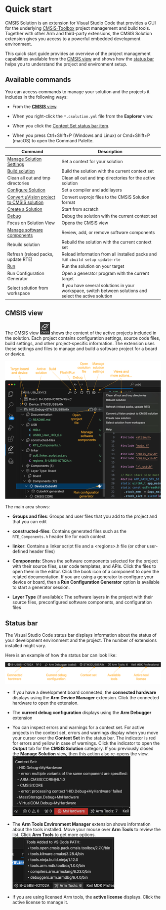 # Quick start

CMSIS Solution is an extension for Visual Studio Code that provides a GUI for the underlying
[CMSIS-Toolbox](https://open-cmsis-pack.github.io/cmsis-toolbox/) project management and build tools. Together with other
Arm and third-party extensions, the CMSIS Solution extension gives you access to a powerful embedded development environment.

This quick start guide provides an overview of the project management capabilities available from the [CMSIS view](#cmsis-view)
and shows how the [status bar](#status-bar) helps you to understand the project and environment setup.

## Available commands

You can access commands to manage your solution and the projects it includes in the following ways:

- From the [**CMSIS** view](#cmsis-view).

- When you right-click the `*.csolution.yml` file from the **Explorer** view.

- When you click the [Context Set status bar item](#status-bar).

- When you press Ctrl+Shift+P (Windows and Linux) or Cmd+Shift+P (macOS) to open the Command Palette.

| Command | Description |
|---------|-------------|
| [Manage Solution Settings](./manage_settings.md) | Set a context for your solution |
| [Build solution](./build.md)                     | Build the solution with the current context set |
| Clean all out and tmp directories        | Clean all out and tmp directories for the active solution |
| [Configure Solution](./configuration.md#configure-a-solution) | Set a compiler and add layers |
| [Convert µVision project to CMSIS solution](./importuv.md) | Convert uvprojx files to the CMSIS Solution format |
| [Create a Solution](./create_app.md)     | Start from scratch |
| [Debug](./debug.md)                      | Debug the solution with the current context set |
| Focus on Solution View                   | Opens the CMSIS view |
| [Manage software components](./manage_components.md) | Review, add, or remove software components |
| Rebuild solution                         | Rebuild the solution with the current context set |
| Refresh (reload packs, update RTE)       | Reload information from all installed packs and run `cbuild setup update-rte` |
| [Run](./flash.md)                        | Run the solution on your target |
| Run Configuration Generator                            | Open a generator program with the current target |
| Select solution from workspace           | If you have several solutions in your workspace, switch between solutions and select the active solution |

## CMSIS view

The CMSIS view ![CMSIS icon](./images/cmsis-icon.png) shows the content of the active projects included in the solution. Each
project contains configuration settings, source code files, build settings, and other project-specific information. The
extension uses these settings and files to manage and build a software project for a board or device.

![CMSIS view](./images/solution-outline.png)

The main area shows:

- **Groups and files**: Groups and user files that you add to the project and that you can edit

- **constructed-files**: Contains generated files such as the `RTE_Components.h` header file for each context

- **linker**: Contains a linker script file and a &lt;regions&gt;.h file (or other user-defined header files)

- **Components**: Shows the software components selected for the project with their source files, user code templates, and
  APIs. Click the files to open them in the editor. Click the book icon of a component to open the related documentation.
  If you are using a generator to configure your device or board, then a **Run Configuration Generator** option is available to start a
  generator session.

- **Layer Type** (if available): The software layers in the project with their source files, preconfigured software
  components, and configuration files

## Status bar

The Visual Studio Code status bar displays information about the status of your development environment and the project. The number of extensions installed might vary.

Here is an example of how the status bar can look like:

![Status bar](./images/status-bar.png)

- If you have a development board connected, the **connected hardware** displays using the **Arm Device Manager** extension.
  Click the connected hardware to open the extension.

- The **current debug configuration** displays using the **Arm Debugger** extension

- You can inspect errors and warnings for a context set. For active projects in the context set, errors and warnings display
  when you move your cursor over the **Context Set** in the status bar. The indicator is red for errors and yellow in case
  of warnings. Click the indicator to open the **Output** tab for the **CMSIS Solution** category. If you previously closed
  the **Manage Solution** view, then this action also re-opens the view.
  ![Context Set errors and warnings](./images/context-set-popup.png)

- The **Arm Tools Environment Manager** extension shows information about the tools installed. Move your mouse over **Arm Tools** to review the list. Click **Arm Tools** to get more options.
  ![Arm Tools](./images/arm-tools.png)

- If you are using licensed Arm tools, the **active license** displays. Click the active license to manage it.

